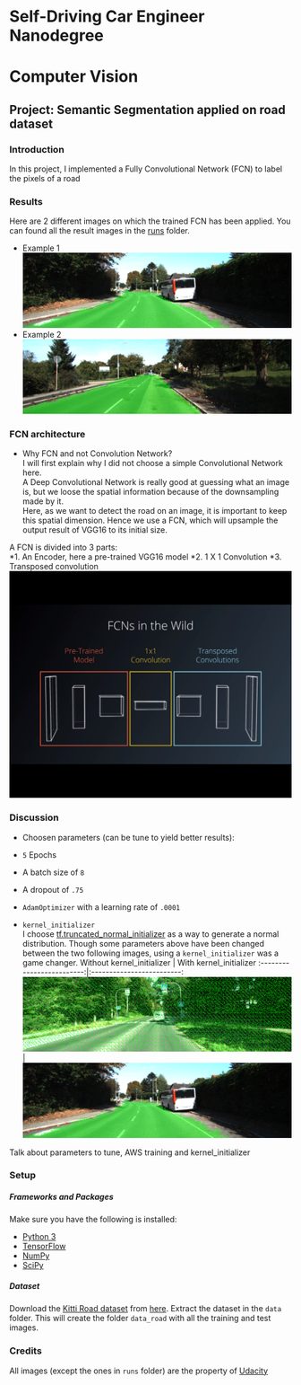 # Self-Driving Car Engineer Nanodegree
# Computer Vision
## Project: Semantic Segmentation applied on road dataset

### Introduction
In this project, I implemented a Fully Convolutional Network (FCN) to label the pixels of a road 

### Results
Here are 2 different images on which the trained FCN has been applied. You can found all the result images in the [runs](https://github.com/Mornor/CarND-Semantic-Segmentation/tree/master/runs/1503860319.698257) folder. <br>
  * Example 1<br>
![output_1](./runs/1503860319.698257/um_000024.png)
  * Example 2<br>
![output_2](./runs/1503860319.698257/um_000054.png)

### FCN architecture
* Why FCN and not Convolution Network? <br>
I will first explain why I did not choose a simple Convolutional Network here. <br>
A Deep Convolutional Network is really good at guessing what an image is, but we loose the spatial information because of the downsampling made by it. <br> 
Here, as we want to detect the road on an image, it is important to keep this spatial dimension. Hence we use a FCN, which will upsample the output result of VGG16 to its initial size. <br> 

A FCN is divided into 3 parts: <br>
  *1. An Encoder, here a pre-trained VGG16 model
  *2. 1 X 1 Convolution
  *3. Transposed convolution 
![fcn_arch](./images/fcn_architecture.jpg)

### Discussion 
* Choosen parameters (can be tune to yield better results): <br>
 * `5` Epochs
 * A batch size of `8`
 * A dropout of `.75`
 * `AdamOptimizer` with a learning rate of `.0001` 

* `kernel_initializer` <br>
I choose [tf.truncated_normal_initializer](https://www.tensorflow.org/api_docs/python/tf/truncated_normal_initializer) as a way to generate a normal distribution. Though some parameters above have been changed between the two following images, using a `kernel_initializer` was a game changer. 
Without kernel_initializer |  With kernel_initializer
:-------------------------:|:-------------------------:
![without_ki](./images/um_000008_nki.png)  |  ![with_ki](./runs/1503860319.698257/um_000024.png)  

Talk about parameters to tune, AWS training and kernel_initializer


### Setup
##### Frameworks and Packages
Make sure you have the following is installed:
 - [Python 3](https://www.python.org/)
 - [TensorFlow](https://www.tensorflow.org/)
 - [NumPy](http://www.numpy.org/)
 - [SciPy](https://www.scipy.org/)
##### Dataset
Download the [Kitti Road dataset](http://www.cvlibs.net/datasets/kitti/eval_road.php) from [here](http://www.cvlibs.net/download.php?file=data_road.zip).  Extract the dataset in the `data` folder.  This will create the folder `data_road` with all the training and test images.


### Credits
All images (except the ones in `runs` folder) are the property of [Udacity](https://www.udacity.com/)